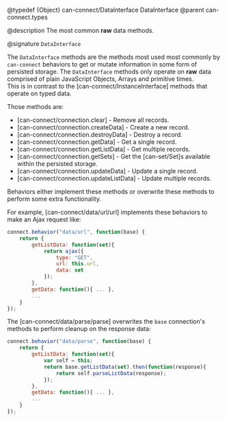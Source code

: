 @typedef {Object} can-connect/DataInterface DataInterface
@parent can-connect.types

@description The most common __raw__ data methods.

@signature `DataInterface`

The `DataInterface` methods are the methods most used most commonly
by `can-connect` behaviors to get or mutate information in some form of
persisted storage.  The `DataInterface` methods only operate on __raw__
data comprised of plain JavaScript Objects, Arrays and primitive times.  
This is in contrast to the [can-connect/InstanceInterface] methods that
operate on typed data.

Those methods are:

- [can-connect/connection.clear] - Remove all records.
- [can-connect/connection.createData] - Create a new record.
- [can-connect/connection.destroyData] - Destroy a record.
- [can-connect/connection.getData] - Get a single record.
- [can-connect/connection.getListData] - Get multiple records.
- [can-connect/connection.getSets] - Get the [can-set/Set]s available within the persisted storage.
- [can-connect/connection.updateData] - Update a single record.
- [can-connect/connection.updateListData] - Update multiple records.

Behaviors either implement these methods or overwrite these methods to perform some
extra functionality.  

For example, [can-connect/data/url/url] implements these behaviors to
make an Ajax request like:

```js
connect.behavior("data/url", function(base) {
	return {
		getListData: function(set){
			return ajax({
				type: "GET",
				url: this.url,
				data: set
			});
		},
		getData: function(){ ... },
		...
	}
});
```

The [can-connect/data/parse/parse] overwrites the `base` connection's methods to
perform cleanup on the response data:

```js
connect.behavior("data/parse", function(base) {
	return {
		getListData: function(set){
			var self = this;
			return base.getListData(set).then(function(response){
				return self.parseListData(response);
			});
		},
		getData: function(){ ... },
		...
	}
});
```
